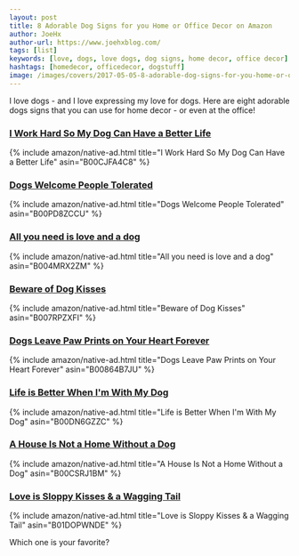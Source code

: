 ```yaml
---
layout: post
title: 8 Adorable Dog Signs for you Home or Office Decor on Amazon
author: JoeHx
author-url: https://www.joehxblog.com/
tags: [list]
keywords: [love, dogs, love dogs, dog signs, home decor, office decor]
hashtags: [homedecor, officedecor, dogstuff]
image: /images/covers/2017-05-05-8-adorable-dog-signs-for-you-home-or-office-decor-on-amazon.jpg
---
```


I love dogs - and I love expressing my love for dogs. Here are eight adorable dogs signs that you can use for home decor - or even at the office!

### [I Work Hard So My Dog Can Have a Better Life](https://www.amazon.com/dp/B00CJFA4C8/?tag=puppy-post-list-20)

{% include amazon/native-ad.html title="I Work Hard So My Dog Can Have a Better Life" asin="B00CJFA4C8" %}

### [Dogs Welcome People Tolerated](https://www.amazon.com/dp/B00PD8ZCCU/?tag=puppy-post-list-20)

{% include amazon/native-ad.html title="Dogs Welcome People Tolerated" asin="B00PD8ZCCU" %}

### [All you need is love and a dog](https://www.amazon.com/dp/B004MRX2ZM/?tag=puppy-post-list-20)

{% include amazon/native-ad.html title="All you need is love and a dog" asin="B004MRX2ZM" %}

### [Beware of Dog Kisses](https://www.amazon.com/dp/B007RPZXFI/?tag=puppy-post-list-20)

{% include amazon/native-ad.html title="Beware of Dog Kisses" asin="B007RPZXFI" %}

### [Dogs Leave Paw Prints on Your Heart Forever](https://www.amazon.com/dp/B00864B7JU/?tag=puppy-post-list-20)

{% include amazon/native-ad.html title="Dogs Leave Paw Prints on Your Heart Forever" asin="B00864B7JU" %}

### [Life is Better When I'm With My Dog](https://www.amazon.com/dp/B00DN6GZZC/?tag=puppy-post-list-20)

{% include amazon/native-ad.html title="Life is Better When I'm With My Dog" asin="B00DN6GZZC" %}

### [A House Is Not a Home Without a Dog](https://www.amazon.com/dp/B00CSRJ1BM/?tag=puppy-post-list-20)

{% include amazon/native-ad.html title="A House Is Not a Home Without a Dog" asin="B00CSRJ1BM" %}

### [Love is Sloppy Kisses & a Wagging Tail](https://www.amazon.com/dp/B01DOPWNDE/?tag=puppy-post-list-20)

{% include amazon/native-ad.html title="Love is Sloppy Kisses & a Wagging Tail" asin="B01DOPWNDE" %}


Which one is your favorite?

